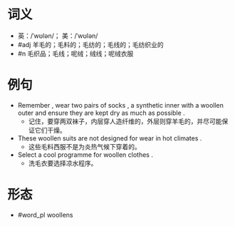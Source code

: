 # 词义
- 英：/ˈwʊlən/； 美：/ˈwʊlən/
- #adj 羊毛的；毛料的；毛纺的；毛线的；毛纺织业的
- #n 毛织品；毛线；呢绒；绒线；呢绒衣服
# 例句
- Remember , wear two pairs of socks , a synthetic inner with a woollen outer and ensure they are kept dry as much as possible .
	- 记住，要穿两双袜子，内层穿人造纤维的，外层则穿羊毛的，并尽可能保证它们干燥。
- These woollen suits are not designed for wear in hot climates .
	- 这些毛料西服不是为炎热气候下穿着的。
- Select a cool programme for woollen clothes .
	- 洗毛衣要选择凉水程序。
# 形态
- #word_pl woollens
